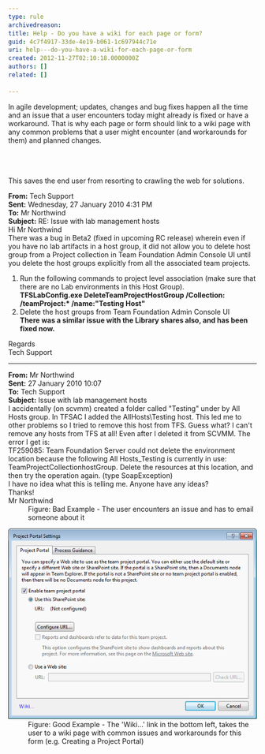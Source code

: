 ```yaml
---
type: rule
archivedreason: 
title: Help - Do you have a wiki for each page or form?
guid: 4c7f4917-33de-4e19-b061-1c697944c71e
uri: help---do-you-have-a-wiki-for-each-page-or-form
created: 2012-11-27T02:10:18.0000000Z
authors: []
related: []

---
```



<p>In agile development; updates, changes and bug fixes happen all the time and an issue that a user encounters today might already is fixed or have a workaround. That is why each page or form should link to a wiki page with any common problems that a user might encounter (and workarounds for them) and planned changes.</p>
<br><excerpt class='endintro'></excerpt><br>
​<div>This saves the end user from resorting to crawling the web for solutions.</div>
<dl class="bad"><dt><div><strong>From:</strong> Tech Support<br><strong>Sent:</strong> Wednesday, 27 January 2010 4:31 PM<br><strong>To:</strong> Mr Northwind<br><strong>Subject:</strong> RE: Issue with lab management hosts</div>
<div>Hi Mr Northwind</div>
<div>There was a bug in Beta2 (fixed in upcoming RC release) wherein even if you have no lab artifacts in a host group, it did not allow you to delete host group from a Project collection in Team Foundation Admin Console UI until you delete the host groups explicitly from all the associated team projects. </div>
<ol><li><div>Run the following commands to project level association (make sure that there are no Lab environments in this Host Group).</div>
<div><strong>TFSLabConfig.exe DeleteTeamProjectHostGroup /Collection:<CollectionUrl> /teamProject:* /name:"Testing Host" </strong></div></li>
<li><div>Delete the host groups from Team Foundation Admin Console UI</div>
<div><strong>There was a similar issue with the Library shares also, and has been fixed now.</strong></div></li></ol>
<div>Regards<br>Tech Support</div>
<hr />
<div><strong>From:</strong> Mr Northwind<br><strong>Sent:</strong> 27 January 2010 10:07<br><strong>To:</strong> Tech Support<br><strong>Subject:</strong> Issue with lab management hosts</div>
<div>I accidentally (on scvmm) created a folder called "Testing" under by All Hosts group. In TFSAC I added the AllHosts\Testing host. This led me to other problems so I tried to remove this host from TFS. Guess what? I can't remove any hosts from TFS at all! Even after I deleted it from SCVMM. The error I get is: </div>
<div>TF259085: Team Foundation Server could not delete the environment location because the following All Hosts_Testing is currently in use: TeamProjectCollectionhostGroup. Delete the resources at this location, and then try the operation again. (type SoapException)</div>
<div>I have no idea what this is telling me. Anyone have any ideas?</div>
<div>Thanks!<br>Mr Northwind</div></dt>
<dd>Figure: Bad Example - The user encounters an issue and has to email someone about it </dd></dl>
<dl class="goodImage"><dt><img src="../../assets/InterfacesWiki.png" alt="" /></dt>
<dd>Figure: Good Example - The 'Wiki...' link in the bottom left, takes the user to a wiki page with common issues and workarounds for this form (e.g. Creating a Project Portal) </dd></dl>



